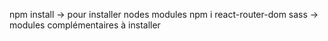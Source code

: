 npm install -> pour installer nodes modules
npm i react-router-dom sass -> modules complémentaires à installer
